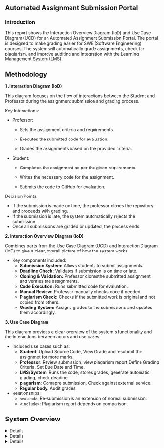 ## Automated Assignment Submission Portal

### Introduction

This report shows the Interaction Overview Diagram (IoD) and Use Case Diagram (UCD) for an Automated Assignment Submission Portal. The portal is designed to make grading easier for SWE (Software Engineering) courses. The system will automatically grade assignments, check for plagiarism, and improve auditing and integration with the Learning Management System (LMS).

## Methodology  


**1 .Interaction Diagram (IoD)**

This diagram focuses on the flow of interactions between the Student and Professor during the assignment submission and grading process.

Key Interactions:

- Professor:

    - Sets the assignment criteria and requirements.

    - Executes the submitted code for evaluation.

    - Grades the assignments based on the provided criteria.

- Student:

    - Completes the assignment as per the given requirements.

    - Writes the necessary code for the assignment.

    - Submits the code to GitHub for evaluation.

Decision Points:

- If the submission is made on time, the professor clones the repository and proceeds with grading.
- If the submission is late, the system automatically rejects the submission.
- Once all submissions are graded or updated, the process ends.


<b>2. Interaction Overview Diagram (IoD)</b>

Combines parts from the Use Case Diagram (UCD) and Interaction Diagram (IoD) to give a clear, overall picture of how the system works.
- Key components included: 
  - **Submission System:** Allows students to submit assignments.
  - **Deadline Check:** Validates if submission is on time or late.
  - **Cloning & Validation:** Professor clonesthe submitted assignment and verifies the assignments.
  - **Code Execution:** Runs submitted code for evaluation.
  - **Manual Review:** Professor manually checks code if needed.
  - **Plagiarism Check:** Checks if the submitted work is original and not copied from others.
  - **Grading System:** Assigns grades to the submissions and updates them accordingly.

<b>3. Use Case Diagram</b>

This diagram provides a clear overview of the system's functionality and the interactions between actors and use cases.
- Included use cases such as:  
  - **Student**: Upload Source Code, View Grade and resubmit the assignmet for more marks.  
  - **Professor**: Review submission, view plagarism report Define Grading Criteria, Set Due Date and Time.  
  - **LMS/System**: Runs the code, stores grades, generate automatic grading, check deadine.
  - **plagarism**: Comapre submission, Check against external service.
  - **Regular body**: Audit grades
- Relationships:  
  - `<extend>`: Re-submission is an extension of normal submission.
  - `<include>`: Plagiarism report depends on comparison.

## System Overview

<details>

### Interaction overview Diagram


### Actor

- **Professor:** Reponsible for setting assignment criteria, excecuting codes, and grading assignment.
- **Student:** Responsible for doing the assignment given by the professor, writing code the assigment and submiting the code to GitHub.


![Interaction Diagram](assets/Interaction%20overview%20diagram(IOD).png)  
*Figure 1: Interaction Diagram*

### Explanation of Key Steps

### Professor Sets Assignment Details

- The process starts with the professor providing assignment details to students. This includes the deadline, instructions, and grading criteria.

### Student Submits Assignment
- Based on the assignment details the student writes the code and after completing the assignment the student pushes his code to his GitHub repository.

- The system checks if the submission was made before the deadline.

    - If the submission is on time, the system accepts it, and the professor evaluates the code.
    - If the submission is late, the system rejects it, and no further evaluation happens.
 
- If the submission is on time, the professor clones or forks the student’s repository. The professor runs the code to check its functionality and manually inspects the code in VS Code for quality and requirements.

- The professor checks if the code meets the assignment requirements and runs without errors.

    - If the code is valid, the professor assigns a grade.

    - If the code is invalid, the assignment is rejected, and the student is notified to fix and resubmit the code.   

- Based on the predefined criteria, the professor evaluates the code and assigns a grade. This grade is then recorded in the grading system.
</details>

<details>

### 2. Interaction Overview Diagram

![Interaction overview Diagram](assets/Interaction%20overview%20diagram.png)  
*Figure 2: Interaction Overview Diagram*


### Interactions

The professor decides how assignments will be graded and sets the due date.

The student uploads their code before the deadline.

If the student submits the assignment after the deadline, it is rejected. If it is on time, the process continues.

Professor clones the assignment – The professor makes a copy of the submitted code to check it.

The system reviews the submission:
- If the assignment is not valid, it is rejected.
- If the assignment is valid, it moves to the next step.

The professor can review the code in two ways:

- Manually checking the code.
- Running the code to see if it works correctly.

The system checks if the student copied the code from somewhere else.

Based on how well the code works and whether it follows the grading rules, the professor gives a grade.

The final grade is recorded, and the process is complete.

</details>

<details>

### Use Case Diagram

The Use Case Diagram provided a high-level overview of the system's functionality. 

![Interaction overview Diagram](assets/Use%20case%20diagram.png)  
*Figure 3: Use Case Diagram*

### Actors

- Student – Submits assignments and checks grades.
- Professor – Reviews submissions, sets grading criteria, and views plagiarism reports.
- LMS (Learning Management System) – Handles authentication, grading, and submissions.
- Plagiarism Checker – Compares assignments for similarity.
- Regulatory Body – Audits grades.

### Workflow of the Use Case Diagram

1. Student Submits an Assignment

- A student submits an assignment. The system runs the code (if it’s a programming assignment) → Includes.
- The system stores the grades after processing → Includes.
- If needed, the student can re-submit the assignment, which is an extension of the original submission.

2. Student Views Grades

- The student logs in (authentication is required).
- They view grades, which includes authentication to ensure secure access.

3. Professor Reviews Assignments

- The professor logs in and reviews student submissions.
- Includes authentication to ensure only authorized users access submissions.

4. Professor Checks for Plagiarism

- The professor views the plagiarism report.
- The system compares the submission with other students.
- If needed, the system checks against an external service like Turnitin → Extends.

5. Professor Sets Grading Rules and Deadlines

- The professor sets grading criteria and due dates.
- The system checks the deadline for each assignment → Extends.

6. Automatic Grading System 

- The system grades the assignment automatically.
- It stores the grades after grading → Includes.
- It rejects late submissions if they are past the deadline → Includes.

7. Regulatory Body Audits Grades

- A regulatory body (like an admin or an external authority) audits grades.

</details>